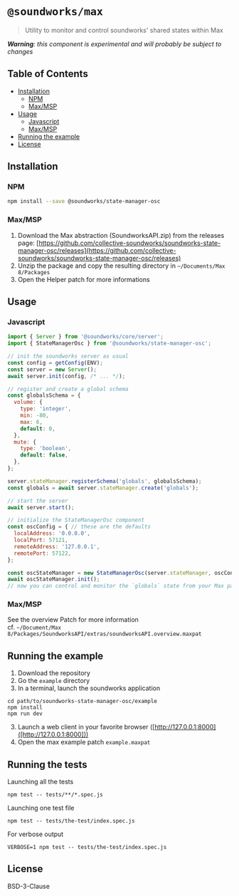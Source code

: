 # `@soundworks/max`

> Utility to monitor and control soundworks' shared states within Max

_**Warning**: this component is experimental and will probably be subject to changes_

## Table of Contents

<!-- toc -->

- [Installation](#installation)
  * [NPM](#npm)
  * [Max/MSP](#maxmsp)
- [Usage](#usage)
  * [Javascript](#javascript)
  * [Max/MSP](#maxmsp-1)
- [Running the example](#running-the-example)
- [License](#license)

<!-- tocstop -->

## Installation

### NPM

```sh
npm install --save @soundworks/state-manager-osc
```

### Max/MSP

1. Download the Max abstraction (SoundworksAPI.zip) from the releases page: [https://github.com/collective-soundworks/soundworks-state-manager-osc/releases](https://github.com/collective-soundworks/soundworks-state-manager-osc/releases)
2. Unzip the package and copy the resulting directory in `~/Documents/Max 8/Packages`
3. Open the Helper patch for more informations

## Usage

### Javascript

```js
import { Server } from '@soundworks/core/server';
import { StateManagerOsc } from '@soundworks/state-manager-osc';

// init the soundworks server as usual
const config = getConfig(ENV);
const server = new Server();
await server.init(config, /* ... */);

// register and create a global schema
const globalsSchema = {
  volume: {
    type: 'integer',
    min: -80,
    max: 6,
    default: 0,
  },
  mute: {
    type: 'boolean',
    default: false,
  },
};

server.stateManager.registerSchema('globals', globalsSchema);
const globals = await server.stateManager.create('globals');

// start the server
await server.start();

// initialize the StateManagerOsc component
const oscConfig = { // these are the defaults
  localAddress: '0.0.0.0',
  localPort: 57121,
  remoteAddress: '127.0.0.1',
  remotePort: 57122,
};

const oscStateManager = new StateManagerOsc(server.stateManager, oscConfig);
await oscStateManager.init();
// now you can control and monitor the `globals` state from your Max patch
```

### Max/MSP

See the overview Patch for more information  
cf. `~/Document/Max 8/Packages/SoundworksAPI/extras/soundworksAPI.overview.maxpat`

## Running the example

1. Download the repository
2. Go the `example` directory
3. In a terminal, launch the soundworks application

```
cd path/to/soundworks-state-manager-osc/example
npm install 
npm run dev
```

3. Launch a web client in your favorite browser ([http://127.0.0.1:8000]([http://127.0.0.1:8000]))
4. Open the max example patch `example.maxpat`


## Running the tests

Launching all the tests

```
npm test -- tests/**/*.spec.js
```

Launching one test file

```
npm test -- tests/the-test/index.spec.js
```

For verbose output

```
VERBOSE=1 npm test -- tests/the-test/index.spec.js
```

## License

BSD-3-Clause
